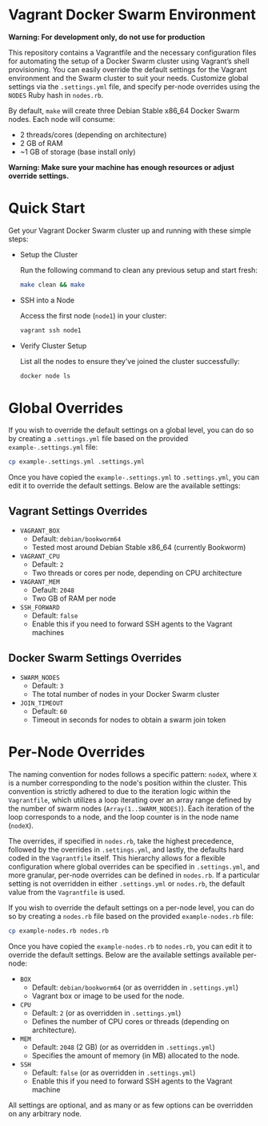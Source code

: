 # Vagrant Docker Swarm Environment

**Warning: For development only, do not use for production**

This repository contains a Vagrantfile and the necessary configuration files
for automating the setup of a Docker Swarm cluster using Vagrant’s shell
provisioning. You can easily override the default settings for the Vagrant
environment and the Swarm cluster to suit your needs. Customize global
settings via the `.settings.yml` file, and specify per-node overrides using the
`NODES` Ruby hash in `nodes.rb`.

By default, `make` will create three Debian Stable x86_64 Docker Swarm nodes.
Each node will consume:
- 2 threads/cores (depending on architecture)
- 2 GB of RAM
- ~1 GB of storage (base install only)

**Warning: Make sure your machine has enough resources or adjust override settings.**

# Quick Start
Get your Vagrant Docker Swarm cluster up and running with these simple steps:

- Setup the Cluster

  Run the following command to clean any previous setup and start fresh:
  ```bash
  make clean && make
  ```

- SSH into a Node

  Access the first node (`node1`) in your cluster:
  ```bash
  vagrant ssh node1
  ```

- Verify Cluster Setup

  List all the nodes to ensure they've joined the cluster successfully:
  ```bash
  docker node ls
  ```


# Global Overrides
If you wish to override the default settings on a global level,
you can do so by creating a `.settings.yml` file based on the provided
`example-.settings.yml` file:

```bash
cp example-.settings.yml .settings.yml
```

Once you have copied the `example-.settings.yml` to `.settings.yml`, you can
edit it to override the default settings. Below are the available settings:

## Vagrant Settings Overrides
- `VAGRANT_BOX`
  - Default: `debian/bookworm64`
  - Tested most around Debian Stable x86_64 (currently Bookworm)
- `VAGRANT_CPU`
  - Default: `2`
  - Two threads or cores per node, depending on CPU architecture
- `VAGRANT_MEM`
  - Default: `2048`
  - Two GB of RAM per node
- `SSH_FORWARD`
  - Default: `false`
  - Enable this if you need to forward SSH agents to the Vagrant machines

## Docker Swarm Settings Overrides
- `SWARM_NODES`
  - Default: `3`
  - The total number of nodes in your Docker Swarm cluster
- `JOIN_TIMEOUT`
  - Default: `60`
  - Timeout in seconds for nodes to obtain a swarm join token

# Per-Node Overrides
The naming convention for nodes follows a specific pattern: `nodeX`, where `X`
is a number corresponding to the node's position within the cluster. This
convention is strictly adhered to due to the iteration logic within the
`Vagrantfile`, which utilizes a loop iterating over an array range defined by
the number of swarm nodes (`Array(1..SWARM_NODES)`). Each iteration of the loop
corresponds to a node, and the loop counter is in the node name (`nodeX`).

The overrides, if specified in `nodes.rb`, take the highest precedence,
followed by the overrides in `.settings.yml`, and lastly, the defaults hard
coded in the `Vagrantfile` itself. This hierarchy allows for a flexible
configuration where global overrides can be specified in `.settings.yml`, and
more granular, per-node overrides can be defined in `nodes.rb`. If a particular
setting is not overridden in either `.settings.yml` or `nodes.rb`, the default
value from the `Vagrantfile` is used.

If you wish to override the default settings on a per-node level, you can do so
by creating a `nodes.rb` file based on the provided `example-nodes.rb` file:

```bash
cp example-nodes.rb nodes.rb
```

Once you have copied the `example-nodes.rb` to `nodes.rb`, you can edit it to
override the default settings. Below are the available settings available
per-node:

- `BOX`
  - Default: `debian/bookworm64` (or as overridden in `.settings.yml`)
  - Vagrant box or image to be used for the node.
- `CPU`
  - Default: `2` (or as overridden in `.settings.yml`)
  - Defines the number of CPU cores or threads (depending on architecture).
- `MEM`
  - Default: `2048` (2 GB) (or as overridden in `.settings.yml`)
  - Specifies the amount of memory (in MB) allocated to the node.
- `SSH`
  - Default: `false` (or as overridden in `.settings.yml`)
  - Enable this if you need to forward SSH agents to the Vagrant machine

All settings are optional, and as many or as few options can be overridden on
any arbitrary node.
